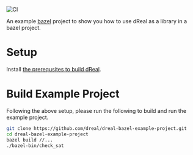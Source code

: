 ![CI](https://github.com/dreal/dreal-bazel-example-project/workflows/CI/badge.svg)

An example [bazel](https://bazel.build/) project to show you how to
use dReal as a library in a bazel project.

Setup
=====

Install [the prerequsites to build dReal](https://github.com/dreal/dreal4#install-prerequsites).

Build Example Project
=====================

Following the above setup, please run the following to build and run
the example project.

```bash
git clone https://github.com/dreal/dreal-bazel-example-project.git
cd dreal-bazel-example-project
bazel build //...
./bazel-bin/check_sat
```
